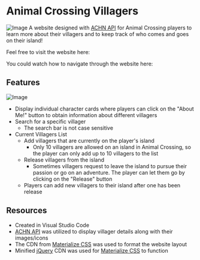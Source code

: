 # Animal Crossing Villagers
![Image](https://user-images.githubusercontent.com/87745350/143979970-0dcba3eb-fccb-4b6b-82ae-92518d67d60e.png)
A website designed with [ACHN API](http://acnhapi.com/) for Animal Crossing players to learn more about their villagers and to keep track of who comes and goes on their island!

Feel free to visit the website here:

You could watch how to navigate through the website here: 

## Features
![Image](https://user-images.githubusercontent.com/87745350/143980814-2d31cac4-96fb-4938-ab12-f0d62297c863.gif)
- Display individual character cards where players can click on the "About Me!" button to obtain information about different villagers
- Search for a specific villager
    - The search bar is not case sensitive
- Current Villagers List
    - Add villagers that are currently on the player's island
        - Only 10 villagers are allowed on an island in Animal Crossing, so the player can only add up to 10 villagers to the list
    - Release villagers from the island
        - Sometimes villagers request to leave the island to pursue their passion or go on an adventure. The player can let them go by clicking on the "Release" button
    - Players can add new villagers to their island after one has been release

## Resources
- Created in Visual Studio Code
- [ACHN API](http://acnhapi.com/) was utilized to display villager details along with their images/icons
- The CDN from [Materialize CSS](https://materializecss.com/getting-started.html) was used to format the website layout
- Minified [jQuery](https://code.jquery.com/) CDN was used for [Materialize CSS](https://materializecss.com/getting-started.html) to function

